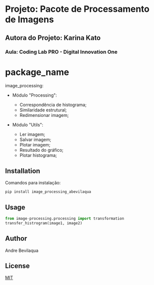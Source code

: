 # Projeto: Pacote de Processamento de Imagens
## Autora do Projeto: Karina Kato
### Aula: Coding Lab PRO - Digital Innovation One

# package_name
image_processing:

- Módulo "Processing":
  - Correspondência de histograma;
  - Similaridade estrutural;
  - Redimensionar imagem;

- Módulo "Utils":
  - Ler imagem;
  - Salvar imagem;
  - Plotar imagem;
  - Resultado do gráfico;
  - Plotar histograma;

## Installation

Comandos para instalação:
```bash
pip install image_processing_abevilaqua
```
## Usage

```python
from image-processing.processing import transformation
transfer_histrogram(image1, image2)
```

## Author
Andre Bevilaqua

## License
[MIT](https://choosealicense.com/licenses/mit/)